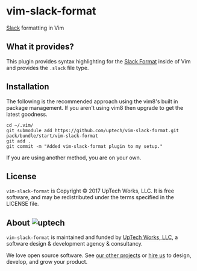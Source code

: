 # vim-slack-format

[Slack][] formatting in Vim

## What it provides?

This plugin provides syntax highlighting for the [Slack Format][] inside of Vim
and provides the `.slack` file type.

## Installation

The following is the recommended approach using the vim8's built in package
management. If you aren't using vim8 then upgrade to get the latest goodness.

```text
cd ~/.vim/
git submodule add https://github.com/uptech/vim-slack-format.git pack/bundle/start/vim-slack-format
git add .
git commit -m "Added vim-slack-format plugin to my setup."
```

If you are using another method, you are on your own.

## License

`vim-slack-format` is Copyright © 2017 UpTech Works, LLC. It is free software, and
may be redistributed under the terms specified in the LICENSE file.

## About ![uptech](http://upte.ch/img/logo.png)

`vim-slack-format` is maintained and funded by [UpTech Works, LLC][uptech], a
software design & development agency & consultancy.

We love open source software. See [our other projects][community] or
[hire us][hire] to design, develop, and grow your product.

[Slack]: http://slack.com
[Slack Format]: https://get.slack.help/hc/en-us/articles/202288908-Format-your-messages
[community]: https://github.com/uptech
[hire]: http://upte.ch
[uptech]: http://upte.ch
